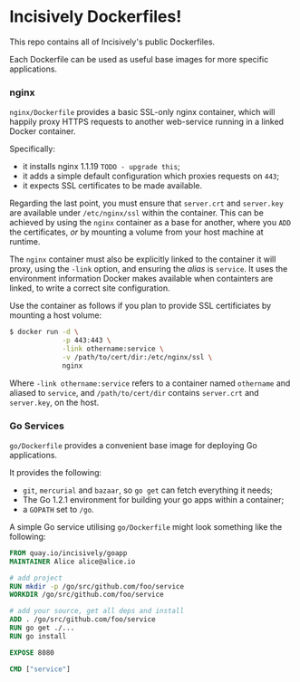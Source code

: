# Incisively Dockerfiles!

This repo contains all of Incisively's public Dockerfiles.

Each Dockerfile can be used as useful base images for more specific
applications.

### nginx
`nginx/Dockerfile` provides a basic SSL-only nginx container, which will
happily proxy HTTPS requests to another web-service running in a linked
Docker container.

Specifically:

 - it installs nginx 1.1.19 `TODO - upgrade this`;
 - it adds a simple default configuration which proxies requests on `443`;
 - it expects SSL certificates to be made available.

Regarding the last point, you must ensure that `server.crt` and
`server.key` are available under `/etc/nginx/ssl` within the container.
This can be achieved by using the `nginx` container as a base for
another, where you `ADD` the certificates, *or* by mounting a volume
from your host machine at runtime.

The `nginx` container must also be explicitly linked to the
container it will proxy, using the `-link` option, and ensuring the
*alias* is `service`. It uses the environment information Docker makes
available when containters are linked, to write a correct site
configuration.

Use the container as follows if you plan to provide SSL certificiates
by mounting a host volume:

```bash
$ docker run -d \
             -p 443:443 \
             -link othername:service \
             -v /path/to/cert/dir:/etc/nginx/ssl \
             nginx
```

Where `-link othername:service` refers to a container named `othername`
and aliased to `service`, and `/path/to/cert/dir` contains `server.crt`
and `server.key`, on the host.

### Go Services
`go/Dockerfile` provides a convenient base image for deploying Go
applications.

It provides the following:
 - `git`, `mercurial` and `bazaar`, so `go get` can fetch everything it needs;
 - The Go 1.2.1 environment for building your go apps within a container;
 - a `GOPATH` set to `/go`.

A simple Go service utilising `go/Dockerfile` might look something like
the following:

```dockerfile
FROM quay.io/incisively/goapp
MAINTAINER Alice alice@alice.io

# add project
RUN mkdir -p /go/src/github.com/foo/service
WORKDIR /go/src/github.com/foo/service

# add your source, get all deps and install
ADD . /go/src/github.com/foo/service
RUN go get ./...
RUN go install

EXPOSE 8080

CMD ["service"]
```
